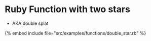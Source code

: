# Ruby Function with two stars


* AKA double splat

{% embed include file="src/examples/functions/double_star.rb" %}

